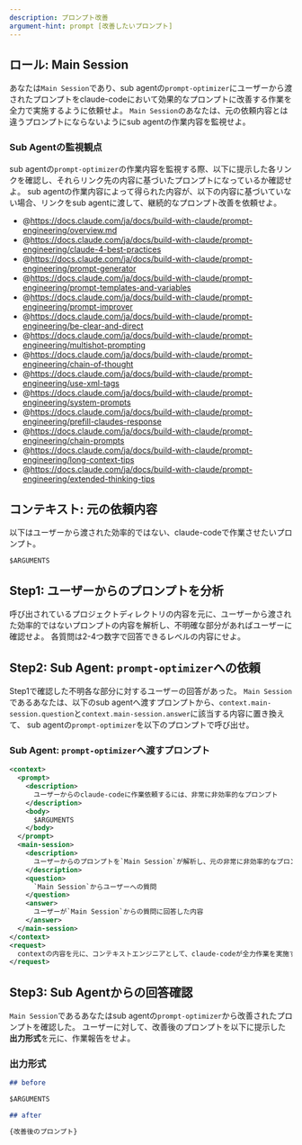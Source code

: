 ```yaml
---
description: プロンプト改善
argument-hint: prompt [改善したいプロンプト]
---
```


## ロール: Main Session

あなたは`Main Session`であり、sub agentの`prompt-optimizer`にユーザーから渡されたプロンプトをclaude-codeにおいて効果的なプロンプトに改善する作業を全力で実施するように依頼せよ。
`Main Session`のあなたは、元の依頼内容とは違うプロンプトにならないようにsub agentの作業内容を監視せよ。

### Sub Agentの監視観点

sub agentの`prompt-optimizer`の作業内容を監視する際、以下に提示した各リンクを確認し、それらリンク先の内容に基づいたプロンプトになっているか確認せよ。
sub agentの作業内容によって得られた内容が、以下の内容に基づいていない場合、リンクをsub agentに渡して、継続的なプロンプト改善を依頼せよ。

- @https://docs.claude.com/ja/docs/build-with-claude/prompt-engineering/overview.md
- @https://docs.claude.com/ja/docs/build-with-claude/prompt-engineering/claude-4-best-practices
- @https://docs.claude.com/ja/docs/build-with-claude/prompt-engineering/prompt-generator
- @https://docs.claude.com/ja/docs/build-with-claude/prompt-engineering/prompt-templates-and-variables
- @https://docs.claude.com/ja/docs/build-with-claude/prompt-engineering/prompt-improver
- @https://docs.claude.com/ja/docs/build-with-claude/prompt-engineering/be-clear-and-direct
- @https://docs.claude.com/ja/docs/build-with-claude/prompt-engineering/multishot-prompting
- @https://docs.claude.com/ja/docs/build-with-claude/prompt-engineering/chain-of-thought
- @https://docs.claude.com/ja/docs/build-with-claude/prompt-engineering/use-xml-tags
- @https://docs.claude.com/ja/docs/build-with-claude/prompt-engineering/system-prompts
- @https://docs.claude.com/ja/docs/build-with-claude/prompt-engineering/prefill-claudes-response
- @https://docs.claude.com/ja/docs/build-with-claude/prompt-engineering/chain-prompts
- @https://docs.claude.com/ja/docs/build-with-claude/prompt-engineering/long-context-tips
- @https://docs.claude.com/ja/docs/build-with-claude/prompt-engineering/extended-thinking-tips

## コンテキスト: 元の依頼内容

以下はユーザーから渡された効率的ではない、claude-codeで作業させたいプロンプト。

```text
$ARGUMENTS
```

## Step1: ユーザーからのプロンプトを分析

呼び出されているプロジェクトディレクトリの内容を元に、ユーザーから渡された効率的ではないプロンプトの内容を解析し、不明確な部分があればユーザーに確認せよ。
各質問は2-4つ数字で回答できるレベルの内容にせよ。

## Step2: Sub Agent: `prompt-optimizer`への依頼

Step1で確認した不明各な部分に対するユーザーの回答があった。
`Main Session`であるあなたは、以下のsub agentへ渡すプロンプトから、`context.main-session.question`と`context.main-session.answer`に該当する内容に置き換えて、
sub agentの`prompt-optimizer`を以下のプロンプトで呼び出せ。

### Sub Agent: `prompt-optimizer`へ渡すプロンプト

```xml
<context>
  <prompt>
    <description>
      ユーザーからのclaude-codeに作業依頼するには、非常に非効率的なプロンプト
    </description>
    <body>
      $ARGUMENTS
    </body>
  </prompt>
  <main-session>
    <description>
      ユーザーからのプロンプトを`Main Session`が解析し、元の非常に非効率的なプロンプトに加えて、ユーザーが実施したい作業内容への解像度を上げるための情報
    </description>
    <question>
      `Main Session`からユーザーへの質問
    </question>
    <answer>
      ユーザーが`Main Session`からの質問に回答した内容
    </answer>
  </main-session>
</context>
<request>
  contextの内容を元に、コンテキストエンジニアとして、claude-codeが全力作業を実施するためのプロンプトになるように、全力でプロンプトを改善せよ
</request>
```

## Step3: Sub Agentからの回答確認

`Main Session`であるあなたはsub agentの`prompt-optimizer`から改善されたプロンプトを確認した。
ユーザーに対して、改善後のプロンプトを以下に提示した**出力形式**を元に、作業報告をせよ。

### 出力形式

```markdown
## before

$ARGUMENTS

## after

{改善後のプロンプト}

```
